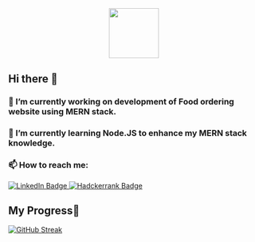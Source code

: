 
  
<div id="header" align="center">
  <img src="https://media.giphy.com/media/M9gbBd9nbDrOTu1Mqx/giphy.gif" width="100"/>
</div>

## Hi there 👋

### 🔭 I’m currently working on development of Food ordering website using MERN stack.
### 🌱 I’m currently learning Node.JS to enhance my MERN stack knowledge.
### 📫 How to reach me: <div id="badges">
  <a href="https://www.linkedin.com/in/hamna-aamir/">
    <img src="https://img.shields.io/badge/LinkedIn-blue?style=for-the-badge&logo=linkedin&logoColor=white" alt="LinkedIn Badge"/>
  </a>
  <a href="https://www.hackerrank.com/profile/hamnaaamir593">
    <img src=https://www.iconfinder.com/icons/4373234/hackerrank_logo_logos_icon alt="Hadckerrank Badge"/>
  </a>
</div>

## My Progress👋
<a href="https://git.io/streak-stats"><img src="http://github-readme-streak-stats.herokuapp.com?user=hamna4503&theme=dark" alt="GitHub Streak" /></a>


<!--
**hamna4503/hamna4503** is a ✨ _special_ ✨ repository because its `README.md` (this file) appears on your GitHub profile.

Here are some ideas to get you started:

- 
- 
- 👯 I’m looking to collaborate on ...
- 🤔 I’m looking for help with ...
- 💬 Ask me about ...
- 
- 😄 Pronouns: ...
- ⚡ Fun fact: ...
-->


